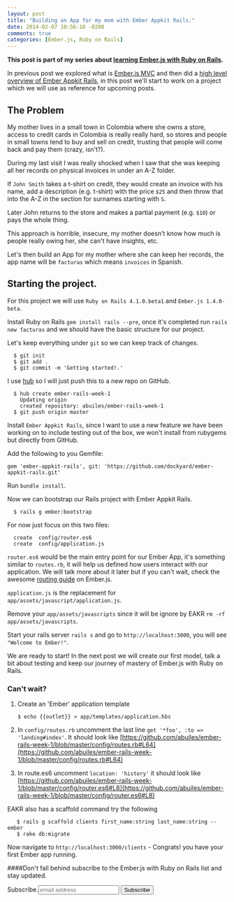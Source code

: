 ```yaml
---
layout: post
title: "Building an App for my mom with Ember Appkit Rails."
date: 2014-02-07 10:56:18 -0200
comments: true
categories: [Ember.js, Ruby on Rails]
---
```

**This post is part of my series about [learning Ember.js with Ruby on Rails](http://blog.abuiles.com/ember-js-with-ruby-on-rails).**


In previous post we explored what is
[Ember.js MVC](http://blog.abuiles.com/blog/2014/01/27/ruby-on-rails-mvc-is-not-the-same-as-ember-dot-js-mvc/)
and then did a
[high level overview of Ember Appkit Rails](http://blog.abuiles.com/blog/2014/01/31/getting-started-with-ember-and-ruby-on-rails-using-ember-appkit-rails/),
in this post we'll start to work on a project which we will use as
reference for upcoming posts.


## The Problem
My mother lives in a small town in Colombia where she owns a store,
access to credit cards in Colombia is really really hard, so stores
and people in small towns tend to buy and sell on credit, trusting
that people will come back and pay them (crazy, isn't?).

During my last visit I was really shocked when I saw that she was
keeping all her records on physical invoices in under an A-Z folder.

If `John Smith` takes a t-shirt on credit, they would create an
invoice with his name, add a description (e.g. t-shirt) with the price
`$25` and then throw that into the A-Z in the section for surnames
starting with `S`.

Later John returns to the store and makes a partial payment (e.g.
`$10`) or pays the whole thing.

This approach is horrible, insecure, my mother doesn't know how much
is people really owing her, she can't have insights, etc.

Let's then  build an App for my mother where she can keep her records, the app name will be `facturas` which means `invoices` in Spanish.

## Starting the project.

For this project we will use `Ruby on Rails 4.1.0.beta1` and `Ember.js 1.4.0-beta`.

Install Ruby on Rails `gem install rails --pre`, once it's completed
run `rails new facturas` and we should have the basic structure for
our project.

Let's keep everything under `git` so we can keep track of changes.

      $ git init
      $ git add .
      $ git commit -m 'Getting started!.'

I use [hub](https://github.com/github/hub) so I will just push this to a new repo on GitHub.

      $ hub create ember-rails-week-1
        Updating origin
        created repository: abuiles/ember-rails-week-1
      $ git push origin master


Install `Ember Appkit Rails`, since I want to use a new feature we
have been working on to include testing out of the box, we won't
install from rubygems but directly from GitHub.

Add the following to you Gemfile:

    gem 'ember-appkit-rails', git: 'https://github.com/dockyard/ember-appkit-rails.git'

Run `bundle install`.

Now we can bootstrap our Rails project with Ember Appkit Rails.

      $ rails g ember:bootstrap

For now just focus on this two files:

      create  config/router.es6
      create  config/application.js

`router.es6` would be the main entry point for our Ember App, it's
something similar to `routes.rb`, it will help us defined how users
interact with our application. We will talk more about it later but if
you can't wait, check the awesome [routing
guide](http://emberjs.com/guides/routing/) on Ember.js.

`application.js` is the replacement for `app/assets/javascript/application.js`.

Remove your `app/assets/javascripts` since it will be ignore by EAKR `rm -rf app/assets/javascripts`.

Start your rails server `rails s` and go to `http://localhost:3000`, you will see `"Welcome to Ember!"`.

We are ready to start! In the next post we will create our first
model, talk a bit about testing and keep our journey of mastery of
Ember.js with Ruby on Rails.

### Can't wait?

1. Create an 'Ember' application template

       $ echo {{outlet}} > app/templates/application.hbs

2. In `config/routes.rb` uncomment the last line `get '*foo', :to => 'landing#index'`. It should look like [https://github.com/abuiles/ember-rails-week-1/blob/master/config/routes.rb#L64](https://github.com/abuiles/ember-rails-week-1/blob/master/config/routes.rb#L64)
3. In route.es6 uncomment   `location: 'history'` it should look like [https://github.com/abuiles/ember-rails-week-1/blob/master/config/router.es6#L8](https://github.com/abuiles/ember-rails-week-1/blob/master/config/router.es6#L8)


EAKR also has a scaffold command try the following

       $ rails g scaffold clients first_name:string last_name:string --ember
       $ rake db:migrate

Now navigate to `http://localhost:3000/clients` - Congrats! you have your first Ember app running.


####Don't fall behind subscribe to the Ember.js with Ruby on Rails list and stay updated.

<form action="http://emberenos.us7.list-manage.com/subscribe/post?u=103dd05cb2005f7b5485df96d&amp;id=25604cee1d" method="post" id="mc-embedded-subscribe-form" name="mc-embedded-subscribe-form" class="validate" target="_blank" novalidate><label for="mce-EMAIL">Subscribe.</label><input type="email" value="" name="EMAIL" class="email" id="mce-EMAIL" placeholder="email address" required><!-- real people should not fill this in and expect good things - do not remove this or risk form bot signups--> <div style="position: absolute; left: -5000px;"><input type="text" name="b_103dd05cb2005f7b5485df96d_25604cee1d" value=""></div><input type="submit" value="Subscribe" name="subscribe" id="mc-embedded-subscribe" class="button"></div></form>
